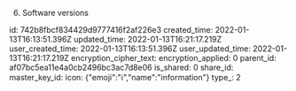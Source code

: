 6. Software versions

id: 742b8fbcf834429d9777416f2af226e3
created_time: 2022-01-13T16:13:51.396Z
updated_time: 2022-01-13T16:21:17.219Z
user_created_time: 2022-01-13T16:13:51.396Z
user_updated_time: 2022-01-13T16:21:17.219Z
encryption_cipher_text: 
encryption_applied: 0
parent_id: af07bc5ea11e4a0cb2496bc3ac7d8e06
is_shared: 0
share_id: 
master_key_id: 
icon: {"emoji":"ℹ️","name":"information"}
type_: 2